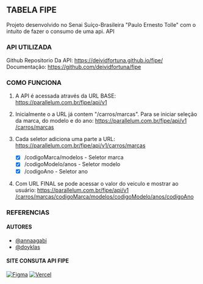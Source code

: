 ## TABELA FIPE
Projeto desenvolvido no Senai Suíço-Brasileira "Paulo Ernesto Tolle" com o intuito de fazer o consumo de uma api. API

### API UTILIZADA
Github Repositorio Da API: https://deividfortuna.github.io/fipe/​
Documentação: https://github.com/deividfortuna/fipe​

### COMO FUNCIONA

1. A API é acessada através da ​URL BASE​: https://parallelum.com.br/fipe/api/v1
2. Inicialmente o a URL já contem "​/carros/marcas​". Para se iniciar seleção da marca, ​do modelo e do ano​: https://parallelum.com.br/fipe/api/v1​/carros/marcas
3. Cada seletor adiciona uma parte a URL: https://parallelum.com.br/fipe/api/v1​/carros/marcas​

    - [x] /codigoMarca/modelos​ - Seletor marca
    - [x] /codigoModelo/anos​ - Seletor modelo
    - [x] /codigoAno​ - Seletor ano

4. Com  URL FINAL se pode acessar o valor do veiculo e mostrar ao usuário: https://parallelum.com.br/fipe/api/v1​/carros/marcas/codigoMarca/modelos​/codigoModelo/anos/codigoAno​

### REFERENCIAS

#### AUTORES

- [@annaagabi](https://www.github.com/annaagabi)
- [@doyklas](https://github.com/doyklas​)

#### ​SITE CONSUTA API FIPE

[![Figma](https://skillicons.dev/icons?i=figma)](https://www.figma.com/file/4ZIwUN8tWt4s0qYPfAg3QS/PWFE---Sprint-API?type=design&node-id=0%3A1&mode=design&t=prUUMgBes3tWCv8y-1) [![Vercel](https://skillicons.dev/icons?i=vercel)](https://api-fipe-anna.vercel.app/​)

